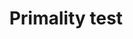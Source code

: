 ---
layout: posts_by_category
categories: primality-test
title: Primality test
permalink: /category/primality-test
---